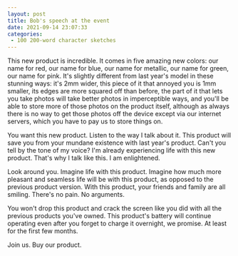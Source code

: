 ```yaml
---
layout: post
title: Bob's speech at the event
date: 2021-09-14 23:07:33
categories:
 - 100 200-word character sketches
---
```


This new product is incredible. It comes in five amazing new colors: our name for red, our name for blue, our name for metallic, our name for green, our name for pink. It's slightly different from last year's model in these stunning ways: it's 2mm wider, this piece of it that annoyed you is 1mm smaller, its edges are more squared off than before, the part of it that lets you take photos will take better photos in imperceptible ways, and you'll be able to store more of those photos on the product itself, although as always there is no way to get those photos off the device except via our internet servers, which you have to pay us to store things on.

You want this new product. Listen to the way I talk about it. This product will save you from your mundane existence with last year's product. Can't you tell by the tone of my voice? I'm already experiencing life with this new product. That's why I talk like this. I am enlightened.

Look around you. Imagine life with this product. Imagine how much more pleasant and seamless life will be with this product, as opposed to the previous product version. With this product, your friends and family are all smiling. There's no pain. No arguments.&nbsp;

You won't drop this product and crack the screen like you did with all the previous products you've owned.&nbsp;This product's battery will continue operating even after you forget to charge it overnight, we promise. At least for the first few months.

Join us. Buy our product.
